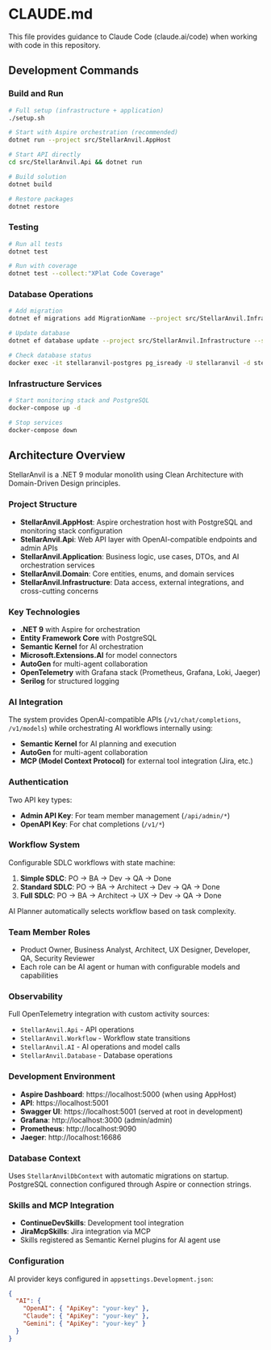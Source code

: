 # CLAUDE.md

This file provides guidance to Claude Code (claude.ai/code) when working with code in this repository.

## Development Commands

### Build and Run
```bash
# Full setup (infrastructure + application)
./setup.sh

# Start with Aspire orchestration (recommended)
dotnet run --project src/StellarAnvil.AppHost

# Start API directly
cd src/StellarAnvil.Api && dotnet run

# Build solution
dotnet build

# Restore packages
dotnet restore
```

### Testing
```bash
# Run all tests
dotnet test

# Run with coverage
dotnet test --collect:"XPlat Code Coverage"
```

### Database Operations
```bash
# Add migration
dotnet ef migrations add MigrationName --project src/StellarAnvil.Infrastructure --startup-project src/StellarAnvil.Api

# Update database
dotnet ef database update --project src/StellarAnvil.Infrastructure --startup-project src/StellarAnvil.Api

# Check database status
docker exec -it stellaranvil-postgres pg_isready -U stellaranvil -d stellaranvil
```

### Infrastructure Services
```bash
# Start monitoring stack and PostgreSQL
docker-compose up -d

# Stop services
docker-compose down
```

## Architecture Overview

StellarAnvil is a .NET 9 modular monolith using Clean Architecture with Domain-Driven Design principles.

### Project Structure
- **StellarAnvil.AppHost**: Aspire orchestration host with PostgreSQL and monitoring stack configuration
- **StellarAnvil.Api**: Web API layer with OpenAI-compatible endpoints and admin APIs
- **StellarAnvil.Application**: Business logic, use cases, DTOs, and AI orchestration services
- **StellarAnvil.Domain**: Core entities, enums, and domain services
- **StellarAnvil.Infrastructure**: Data access, external integrations, and cross-cutting concerns

### Key Technologies
- **.NET 9** with Aspire for orchestration
- **Entity Framework Core** with PostgreSQL
- **Semantic Kernel** for AI orchestration
- **Microsoft.Extensions.AI** for model connectors
- **AutoGen** for multi-agent collaboration
- **OpenTelemetry** with Grafana stack (Prometheus, Grafana, Loki, Jaeger)
- **Serilog** for structured logging

### AI Integration
The system provides OpenAI-compatible APIs (`/v1/chat/completions`, `/v1/models`) while orchestrating AI workflows internally using:
- **Semantic Kernel** for AI planning and execution
- **AutoGen** for multi-agent collaboration
- **MCP (Model Context Protocol)** for external tool integration (Jira, etc.)

### Authentication
Two API key types:
- **Admin API Key**: For team member management (`/api/admin/*`)
- **OpenAPI Key**: For chat completions (`/v1/*`)

### Workflow System
Configurable SDLC workflows with state machine:
1. **Simple SDLC**: PO → BA → Dev → QA → Done
2. **Standard SDLC**: PO → BA → Architect → Dev → QA → Done
3. **Full SDLC**: PO → BA → Architect → UX → Dev → QA → Done

AI Planner automatically selects workflow based on task complexity.

### Team Member Roles
- Product Owner, Business Analyst, Architect, UX Designer, Developer, QA, Security Reviewer
- Each role can be AI agent or human with configurable models and capabilities

### Observability
Full OpenTelemetry integration with custom activity sources:
- `StellarAnvil.Api` - API operations
- `StellarAnvil.Workflow` - Workflow state transitions
- `StellarAnvil.AI` - AI operations and model calls
- `StellarAnvil.Database` - Database operations

### Development Environment
- **Aspire Dashboard**: https://localhost:5000 (when using AppHost)
- **API**: https://localhost:5001
- **Swagger UI**: https://localhost:5001 (served at root in development)
- **Grafana**: http://localhost:3000 (admin/admin)
- **Prometheus**: http://localhost:9090
- **Jaeger**: http://localhost:16686

### Database Context
Uses `StellarAnvilDbContext` with automatic migrations on startup. PostgreSQL connection configured through Aspire or connection strings.

### Skills and MCP Integration
- **ContinueDevSkills**: Development tool integration
- **JiraMcpSkills**: Jira integration via MCP
- Skills registered as Semantic Kernel plugins for AI agent use

### Configuration
AI provider keys configured in `appsettings.Development.json`:
```json
{
  "AI": {
    "OpenAI": { "ApiKey": "your-key" },
    "Claude": { "ApiKey": "your-key" },
    "Gemini": { "ApiKey": "your-key" }
  }
}
```